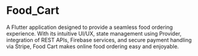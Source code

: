 # Food_Cart
 A Flutter application designed to provide a seamless food ordering experience. With its intuitive UI/UX, state management using Provider, integration of REST APIs, Firebase services, and secure payment handling via Stripe, Food Cart makes online food ordering easy and enjoyable.
